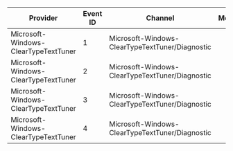 Provider                              |  Event ID  |  Channel                                          |  Message
--------------------------------------|------------|---------------------------------------------------|---------
Microsoft-Windows-ClearTypeTextTuner  |  1         |  Microsoft-Windows-ClearTypeTextTuner/Diagnostic  |
Microsoft-Windows-ClearTypeTextTuner  |  2         |  Microsoft-Windows-ClearTypeTextTuner/Diagnostic  |
Microsoft-Windows-ClearTypeTextTuner  |  3         |  Microsoft-Windows-ClearTypeTextTuner/Diagnostic  |
Microsoft-Windows-ClearTypeTextTuner  |  4         |  Microsoft-Windows-ClearTypeTextTuner/Diagnostic  |
